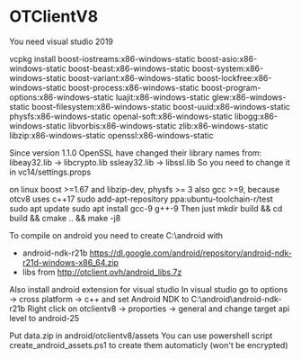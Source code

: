# OTClientV8

You need visual studio 2019

vcpkg install boost-iostreams:x86-windows-static boost-asio:x86-windows-static boost-beast:x86-windows-static boost-system:x86-windows-static boost-variant:x86-windows-static boost-lockfree:x86-windows-static boost-process:x86-windows-static boost-program-options:x86-windows-static luajit:x86-windows-static glew:x86-windows-static boost-filesystem:x86-windows-static boost-uuid:x86-windows-static physfs:x86-windows-static openal-soft:x86-windows-static libogg:x86-windows-static libvorbis:x86-windows-static zlib:x86-windows-static libzip:x86-windows-static openssl:x86-windows-static

Since version 1.1.0 OpenSSL have changed their library names from: libeay32.lib -> libcrypto.lib ssleay32.lib -> libssl.lib
So you need to change it in vc14/settings.props

on linux boost >=1.67 and libzip-dev, physfs >= 3
also gcc >=9, because otcv8 uses c++17
sudo add-apt-repository ppa:ubuntu-toolchain-r/test
sudo apt update
sudo apt install gcc-9 g++-9
Then just mkdir build && cd build && cmake .. && make -j8

To compile on android you need to create C:\android with
- android-ndk-r21b https://dl.google.com/android/repository/android-ndk-r21d-windows-x86_64.zip
- libs from http://otclient.ovh/android_libs.7z

Also install android extension for visual studio
In visual studio go to options -> cross platform -> c++ and set Android NDK to C:\android\android-ndk-r21b
Right click on otclientv8 -> proporties -> general and change target api level to android-25

Put data.zip in android/otclientv8/assets
You can use powershell script create_android_assets.ps1 to create them automaticly (won't be encrypted)

